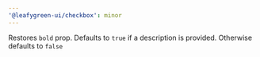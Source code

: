 ```yaml
---
'@leafygreen-ui/checkbox': minor
---
```


Restores `bold` prop. Defaults to `true` if a description is provided. Otherwise defaults to `false`
